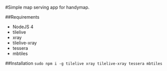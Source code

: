 #Simple map serving app for handymap.

##Requirements
- NodeJS 4
- tilelive
- xray
- tilelive-xray
- tessera
- mbtiles

##Installation
```sudo npm i -g tilelive xray tilelive-xray tessera mbtiles```
